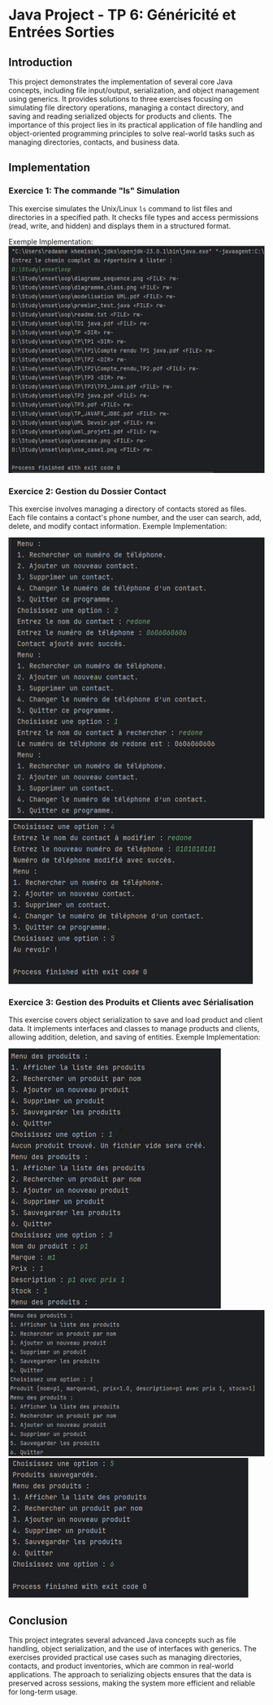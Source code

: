 # Java Project - TP 6: Généricité et Entrées Sorties

## Introduction

This project demonstrates the implementation of several core Java concepts, including file input/output, serialization, and object management using generics. It provides solutions to three exercises focusing on simulating file directory operations, managing a contact directory, and saving and reading serialized objects for products and clients. The importance of this project lies in its practical application of file handling and object-oriented programming principles to solve real-world tasks such as managing directories, contacts, and business data.

## Implementation

### Exercice 1: The commande "ls" Simulation

This exercise simulates the Unix/Linux `ls` command to list files and directories in a specified path. It checks file types and access permissions (read, write, and hidden) and displays them in a structured format.

Exemple Implementation:
![](screenshots/exo1.png)

### Exercice 2: Gestion du Dossier Contact

This exercise involves managing a directory of contacts stored as files. Each file contains a contact's phone number, and the user can search, add, delete, and modify contact information.
Exemple Implementation:

![](screenshots/exo2_1.png)
![](screenshots/exo2_2.png)

### Exercice 3: Gestion des Produits et Clients avec Sérialisation

This exercise covers object serialization to save and load product and client data. It implements interfaces and classes to manage products and clients, allowing addition, deletion, and saving of entities.
Exemple Implementation:

![](screenshots/exo3_1.png)
![](screenshots/exo3_2.png)
![](screenshots/exo3_3.png)

## Conclusion

This project integrates several advanced Java concepts such as file handling, object serialization, and the use of interfaces with generics. The exercises provided practical use cases such as managing directories, contacts, and product inventories, which are common in real-world applications. The approach to serializing objects ensures that the data is preserved across sessions, making the system more efficient and reliable for long-term usage.
